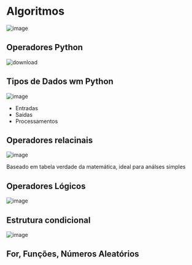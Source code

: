 # Algoritmos

![image](https://github.com/PauloCruz34/Algoritmos/assets/126684518/fcd1089a-f707-429f-b7c1-e0488187b141)

## Operadores Python

![download](https://github.com/PauloCruz34/Algoritmos/assets/126684518/fecea793-c228-4a68-9720-9500090bd8f2)

## Tipos de Dados wm Python

![image](https://github.com/PauloCruz34/Algoritmos/assets/126684518/85646829-5760-4f67-b95d-10c72cd7ee73)


* Entradas
* Saidas
* Processamentos

## Operadores relacinais

![image](https://github.com/PauloCruz34/Algoritmos/assets/126684518/71deaef5-287a-43d2-8399-7af76718fdd7)

Baseado em tabela verdade da matemática, ideal para análses simples

## Operadores Lógicos

![image](https://github.com/PauloCruz34/Algoritmos/assets/126684518/65277f63-40f7-430a-a77c-f55af64a85ca)

## Estrutura condicional

![image](https://github.com/PauloCruz34/Algoritmos/assets/126684518/fb1fe684-e012-4024-9a1d-998a2eedb5a0)

## For, Funções, Números Aleatórios
















